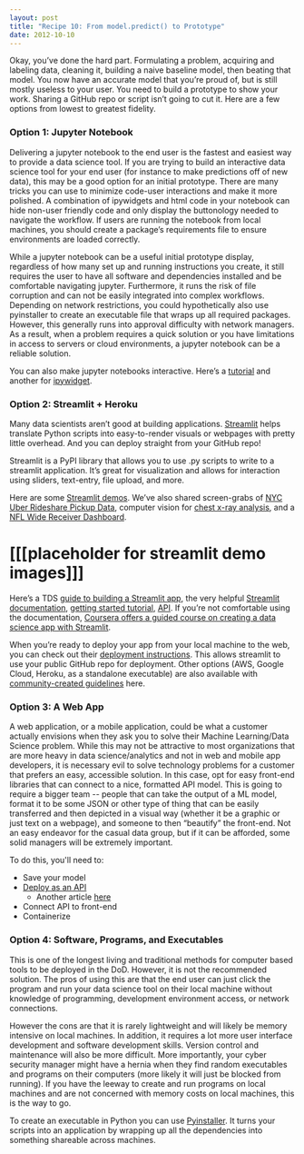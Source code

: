 ```yaml
---
layout: post
title: "Recipe 10: From model.predict() to Prototype"
date: 2012-10-10
---
```

Okay, you’ve done the hard part. Formulating a problem, acquiring and labeling data, cleaning it, building a naive baseline model, then beating that model. You now have an accurate model that you’re proud of, but is still mostly useless to your user. You need to build a prototype to show your work. Sharing a GitHub repo or script isn’t going to cut it. Here are a few options from lowest to greatest fidelity.


### Option 1: Jupyter  Notebook
Delivering a jupyter notebook to the end user is the fastest and easiest way to provide a data science tool. If you  are trying to build an interactive data science tool for your end user (for instance to make predictions off of new data), this may be a good option for an initial prototype. There are many tricks you can use to minimize code-user interactions and make it more polished. A combination of ipywidgets and html code in your notebook can hide non-user friendly code and only display the buttonology needed to navigate the workflow. If users are running the notebook from local machines, you should create a package’s requirements file to ensure environments are loaded correctly.

While a jupyter notebook can be a useful initial prototype display, regardless of how many set up and running instructions you create, it still requires the user to have all software and dependencies installed and  be comfortable navigating jupyter. Furthermore, it runs the risk of file corruption and can not be easily integrated into complex workflows.  Depending on network restrictions, you could hypothetically also use pyinstaller to create an executable file that wraps up all required packages. However, this generally runs into approval difficulty with network managers.  As a result, when a problem requires a quick solution or you have limitations in access to servers or cloud environments, a jupyter notebook can be a reliable solution.

You can also make jupyter notebooks interactive. Here’s a [tutorial](https://towardsdatascience.com/interactive-visualizations-in-jupyter-notebook-3be02ab2b8cd) and another for [ipywidget](https://towardsdatascience.com/bring-your-jupyter-notebook-to-life-with-interactive-widgets-bc12e03f0916).


### Option 2: Streamlit + Heroku
Many data scientists aren’t good at building applications. [Streamlit](https://streamlit.io/) helps translate Python scripts into easy-to-render visuals or webpages with pretty little overhead. And you can deploy straight from your GitHub repo!

Streamlit is a PyPI library that allows you to use .py scripts to write to a streamlit application. It’s great for visualization and allows for interaction using sliders, text-entry, file upload, and more.

Here are some [Streamlit demos](https://streamlit.io/gallery?type=apps&category=featured). We’ve also shared screen-grabs of [NYC Uber Rideshare Pickup Data](https://share.streamlit.io/streamlit/demo-uber-nyc-pickups/), computer vision for [chest x-ray analysis](https://share.streamlit.io/ashishthomaschempolil/medical-image-captioning-on-chest-x-rays/main/final.py), and a [NFL Wide Receiver Dashboard](https://share.streamlit.io/maxbolger/nfl-receiver-dashboard/main/receiver-dashboard.py).

# [[[placeholder for streamlit demo images]]]


Here’s a TDS [guide to building a Streamlit app](https://towardsdatascience.com/data-analytics-to-web-app-streamlit-made-easy-ed687266f0e8), the very helpful [Streamlit documentation](https://docs.streamlit.io/en/stable/), [getting started tutorial](https://docs.streamlit.io/en/stable/getting_started.html), [API](https://docs.streamlit.io/en/stable/api.html). If you’re not comfortable using the documentation, [Coursera offers a guided course on creating a data science app with Streamlit](https://www.coursera.org/projects/data-science-streamlit-python).

When you’re ready to deploy your app from your local machine to the web, you can check out their [deployment instructions](https://docs.streamlit.io/en/stable/deploy_streamlit_app.html). This allows streamlit to use your public GitHub repo for deployment. Other options (AWS, Google Cloud, Heroku, as a standalone executable) are also available with [community-created guidelines](https://discuss.streamlit.io/t/streamlit-deployment-guide-wiki/5099) here.


### Option 3: A Web App
A web application, or a mobile application, could be what a customer actually envisions when they ask you to solve their Machine Learning/Data Science problem. While this may not be attractive to most organizations that are more heavy in data science/analytics and not in web and mobile app developers, it is necessary evil to solve technology problems for a customer that prefers an easy, accessible solution. In this case, opt for easy front-end libraries that can connect to a nice, formatted API model. This is going to require a bigger team -- people that can take the output of a ML model, format it to be some JSON or other type of thing that can be easily transferred and then depicted in a visual way (whether it be a graphic or just text on a webpage), and someone to then “beautify” the front-end. Not an easy endeavor for the casual data group, but if it can be afforded, some solid managers will be extremely important.

To do this, you'll need to:
- Save your model
- [Deploy as an API](https://towardsdatascience.com/deploying-a-machine-learning-model-as-a-rest-api-4a03b865c166)
    - Another article [here](https://towardsdatascience.com/how-to-easily-deploy-machine-learning-models-using-flask-b95af8fe34d4)
- Connect API to front-end
- Containerize



### Option 4: Software, Programs, and Executables

This is one of the longest living and traditional methods for computer based tools to be deployed in the DoD.  However, it is not the recommended solution. The pros of using this are that the end user can just click the program and run your data science tool on their local machine without  knowledge of programming, development environment access, or network connections.

However the cons are that it is rarely lightweight and will likely be memory intensive  on local machines. In addition, it requires a lot more user interface development and software development skills. Version control and maintenance will also be more difficult.  More importantly, your cyber security manager might have a hernia when they find random executables and programs on their computers (more likely it will just be blocked from running). If you have the leeway to create and run programs on local machines and are not concerned with memory costs on local machines, this is the way to go.

To create an executable in Python you can use [Pyinstaller](https://realpython.com/pyinstaller-python/). It turns  your scripts into an application by wrapping up all the dependencies into something shareable across machines.
